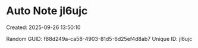 ﻿# Auto Note jl6ujc
Created: 2025-09-26 13:50:10

Random GUID: f88d249a-ca58-4903-81d5-6d25ef4d8ab7
Unique ID: jl6ujc
